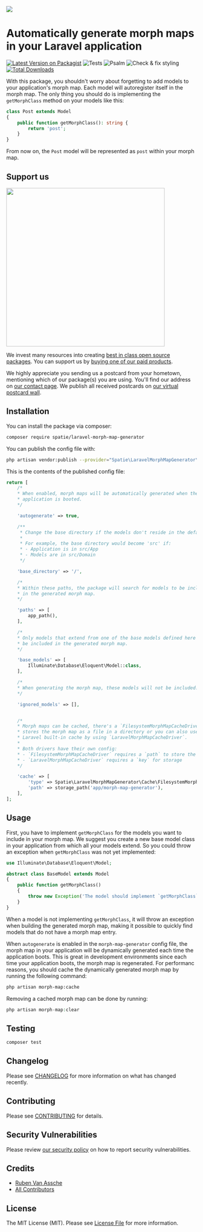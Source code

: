 
[<img src="https://github-ads.s3.eu-central-1.amazonaws.com/support-ukraine.svg?t=1" />](https://supportukrainenow.org)

# Automatically generate morph maps in your Laravel application

[![Latest Version on Packagist](https://img.shields.io/packagist/v/spatie/laravel-morph-map-generator.svg?style=flat-square)](https://packagist.org/packages/spatie/laravel-morph-map-generator)
![Tests](https://github.com/spatie/laravel-morph-map-generator/workflows/Tests/badge.svg)
![Psalm](https://github.com/spatie/laravel-morph-map-generator/workflows/Psalm/badge.svg)
![Check & fix styling](https://github.com/spatie/laravel-morph-map-generator/workflows/Check%20&%20fix%20styling/badge.svg)
[![Total Downloads](https://img.shields.io/packagist/dt/spatie/laravel-morph-map-generator.svg?style=flat-square)](https://packagist.org/packages/spatie/laravel-morph-map-generator)

With this package, you shouldn't worry about forgetting to add models to your application's morph map. Each model will autoregister itself in the morph map. The only thing you should do is implementing the `getMorphClass` method on your models like this:

```php
class Post extends Model
{
    public function getMorphClass(): string {
        return 'post';
    }
}
```

From now on, the `Post` model will be represented as `post` within your morph map.

## Support us

[<img src="https://github-ads.s3.eu-central-1.amazonaws.com/laravel-morph-map-generator.jpg?t=1" width="419px" />](https://spatie.be/github-ad-click/laravel-morph-map-generator)

We invest many resources into creating [best in class open source packages](https://spatie.be/open-source). You can support us by [buying one of our paid products](https://spatie.be/open-source/support-us).

We highly appreciate you sending us a postcard from your hometown, mentioning which of our package(s) you are using. You'll find our address on [our contact page](https://spatie.be/about-us). We publish all received postcards on [our virtual postcard wall](https://spatie.be/open-source/postcards).

## Installation

You can install the package via composer:

```bash
composer require spatie/laravel-morph-map-generator
```

You can publish the config file with:

```bash
php artisan vendor:publish --provider="Spatie\LaravelMorphMapGenerator\MorphMapGeneratorServiceProvider" --tag="config"
```

This is the contents of the published config file:

```php
return [
    /*
    * When enabled, morph maps will be automatically generated when the
    * application is booted.
    */

    'autogenerate' => true,

    /**
     * Change the base directory if the models don't reside in the default App namespace.
     *
     * For example, the base directory would become 'src' if:
     * - Application is in src/App
     * - Models are in src/Domain
     */

    'base_directory' => '/',

    /*
    * Within these paths, the package will search for models to be included
    * in the generated morph map.
    */

    'paths' => [
        app_path(),
    ],

    /*
    * Only models that extend from one of the base models defined here will
    * be included in the generated morph map.
    */

    'base_models' => [
        Illuminate\Database\Eloquent\Model::class,
    ],

    /*
    * When generating the morph map, these models will not be included.
    */

    'ignored_models' => [],


    /*
    * Morph maps can be cached, there's a `FilesystemMorphMapCacheDriver` which
    * stores the morph map as a file in a directory or you can also use the
    * Laravel built-in cache by using `LaravelMorphMapCacheDriver`.
    *
    * Both drivers have their own config:
    * - `FilesystemMorphMapCacheDriver` requires a `path` to store the file
    * - `LaravelMorphMapCacheDriver` requires a `key` for storage
    */

    'cache' => [
        'type' => Spatie\LaravelMorphMapGenerator\Cache\FilesystemMorphMapCacheDriver::class,
        'path' => storage_path('app/morph-map-generator'),
    ],
];
```

## Usage

First, you have to implement `getMorphClass` for the models you want to include in your morph map. We suggest you create a new base model class in your application from which all your models extend. So you could throw an exception when `getMorphClass` was not yet implemented:

```php
use Illuminate\Database\Eloquent\Model;

abstract class BaseModel extends Model
{
    public function getMorphClass()
    {
        throw new Exception('The model should implement `getMorphClass`');
    }
}
```

When a model is not implementing `getMorphClass`, it will throw an exception when building the generated morph map, making it possible to quickly find models that do not have a morph map entry. 

When `autogenerate` is enabled in the `morph-map-generator` config file, the morph map in your application will be dynamically generated each time the application boots. This is great in development environments since each time your application boots, the morph map is regenerated. For performanc reasons, you should cache the dynamically generated morph map by running the following command:

```bash
php artisan morph-map:cache
```

Removing a cached morph map can be done by running:

```php
php artisan morph-map:clear
```

## Testing

``` bash
composer test
```

## Changelog

Please see [CHANGELOG](CHANGELOG.md) for more information on what has changed recently.

## Contributing

Please see [CONTRIBUTING](https://github.com/spatie/.github/blob/main/CONTRIBUTING.md) for details.

## Security Vulnerabilities

Please review [our security policy](../../security/policy) on how to report security vulnerabilities.

## Credits

- [Ruben Van Assche](https://github.com/rubenvanassche)
- [All Contributors](../../contributors)

## License

The MIT License (MIT). Please see [License File](LICENSE.md) for more information.

